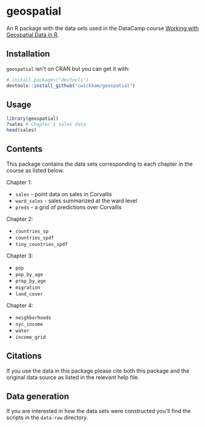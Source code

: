 # geospatial

An R package with the data sets used in the DataCamp course [Working with Geospatial Data in R](https://www.datacamp.com/courses/working-with-geospatial-data-in-r).

## Installation

`geospatial` isn't on CRAN but you can get it with:

```R
# install.packages("devtools")
devtools::install_github("cwickham/geospatial")
```

## Usage

```R
library(geospatial)
?sales # Chapter 1 sales data
head(sales)  
```

## Contents

This package contains the data sets corresponding to each chapter in the course
as listed below.

Chapter 1:

* `sales` - point data on sales in Corvallis
* `ward_sales` - sales summarized at the ward level
* `preds` - a grid of predictions over Corvallis

Chapter 2:

* `countries_sp`
* `countries_spdf`
* `tiny_countries_spdf`

Chapter 3:

* `pop`
* `pop_by_age`
* `prop_by_age`
* `migration`
* `land_cover` 

Chapter 4:

* `neighborhoods`
* `nyc_income`
* `water`
* `income_grid`

## Citations

If you use the data in this package please cite both this package and 
the original data source as listed in the relevant help file.

## Data generation

If you are interested in how the data sets were constructed you'll find the
scripts in the `data-raw` directory.
